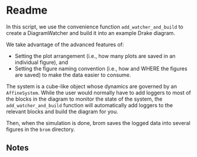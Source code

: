 # Readme

In this script, we use the convenience function
`add_watcher_and_build` to create a DiagramWatcher and build it into an example Drake diagram.

We take advantage of the advanced features of:
- Setting the plot arrangement (i.e., how many plots are saved in an individual figure), and
- Setting the figure naming convention (i.e., how and WHERE the figures are saved)
to make the data easier to consume.

The system is a cube-like object whose dynamics are governed
by an `AffineSystem`. While the user would normally have to add loggers
to most of the blocks in the diagram to monitor the state of the system,
the `add_watcher_and_build` function will automatically add loggers to the
relevant blocks and build the diagram for you.

Then, when the simulation is done, brom saves the logged data
into several figures in the `brom` directory.
## Notes

